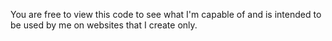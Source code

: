 You are free to view this code to see what I'm capable of and is intended to be used by me on websites that I create only.
